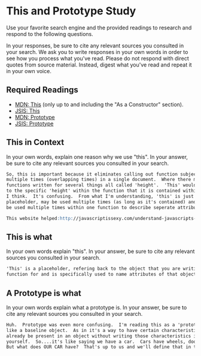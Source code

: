 # This and Prototype Study

Use your favorite search engine and the provided readings to research and
respond to the following questions.

In your responses, be sure to cite any relevant sources you consulted in your
search. We ask you to write responses in your own words in order to see how you
process what you've read. Please do not respond with direct quotes from source
material. Instead, digest what you've read and repeat it in your own voice.

## Required Readings

-   [MDN: This](https://developer.mozilla.org/en-US/docs/Web/JavaScript/Reference/Operators/this)
(only up to and including the "As a Constructor" section).
-   [JSIS: This](http://javascriptissexy.com/understand-javascripts-this-with-clarity-and-master-it/)
-   [MDN: Prototype](https://developer.mozilla.org/en-US/docs/Learn/JavaScript/Objects/Object_prototypes)
-   [JSIS: Prototype](http://javascriptissexy.com/javascript-prototype-in-plain-detailed-language/)

## This in Context

In your own words, explain one reason why we use "this". In your answer, be
sure to cite any relevant sources you consulted in your search.

```md
So, this is important because it eliminates calling out function subjects
multiple times (overlapping times) in a single document.  Where there may be
functions written for several things all called 'height'.  'This' would refer
to the specific 'height' within the function that it is contained within.
I think.  It's confusing.  From what I'm understanding, 'this' is just a
placeholder, may be used multiple times (as long as it's contained) and can even
be used multiple times within one function to describe seperate attributes of that function, again, so long as it is contained and labeled spefically.

This website helped:http://javascriptissexy.com/understand-javascripts-this-with-clarity-and-master-it/   The explanations were clear.
```

## This is what

In your own words explain "this".  In your answer, be
sure to cite any relevant sources you consulted in your search.

```md
'This' is a placeholder, refering back to the object that you are writing a
function for and is specifically used to name attributes of that object.
```

## A Prototype is what

In your own words explain what a prototype is.  In your answer, be
sure to cite any relevant sources you consulted in your search.

```md
Huh.  Prototype was even more confusing.  I'm reading this as a 'prototype' is
like a baseline object.  As in it's a way to have certain characteristics
already be present in an object without writing those characteristics in
yourself.  So....it's like saying we have a car.  Cars have wheels, doors etc.
But what does OUR CAR have?  That's up to us and we'll define that in the objects attributes.  ??  Yes?  
```
